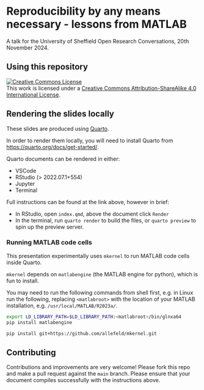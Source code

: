 # Reproducibility by any means necessary - lessons from MATLAB

A talk for the University of Sheffield Open Research Conversations, 20th November 2024.


## Using this repository
<a rel="license" href="http://creativecommons.org/licenses/by-sa/4.0/"><img alt="Creative Commons License" style="border-width:0" src="https://i.creativecommons.org/l/by-sa/4.0/80x15.png" /></a><br />This work is licensed under a <a rel="license" href="http://creativecommons.org/licenses/by-sa/4.0/">Creative Commons Attribution-ShareAlike 4.0 International License</a>.


## Rendering the slides locally
These slides are produced using [Quarto](https://quarto.org).

In order to render them locally, you will need to install Quarto from <https://quarto.org/docs/get-started/>.

Quarto documents can be rendered in either:
* VSCode
* RStudio (> 2022.07.1+554)
* Jupyter
* Terminal

Full instructions can be found at the link above, however in brief:
* In RStudio, open `index.qmd`, above the document click `Render`
* In the terminal, run `quarto render` to build the files, or `quarto preview` to spin up the preview server.

### Running MATLAB code cells

This presentation experimentally uses `mkernel` to run MATLAB code cells inside Quarto.

`mkernel` depends on `matlabengine` (the MATLAB engine for python), which is fun to install.

You may need to run the following commands from shell first, e.g. in Linux run the following, replacing `<matlabroot>` with the location of your MATLAB installation, e.g. `/usr/local/MATLAB/R2023a/`.

```sh
export LD_LIBRARY_PATH=$LD_LIBRARY_PATH:<matlabroot>/bin/glnxa64
pip install matlabengine
```

```sh
pip install git+https://github.com/allefeld/mkernel.git
```

## Contributing
Contributions and improvements are very welcome! Please fork this repo and make a pull request against the `main` branch.
Please ensure that your document compiles successfully with the instructions above.
